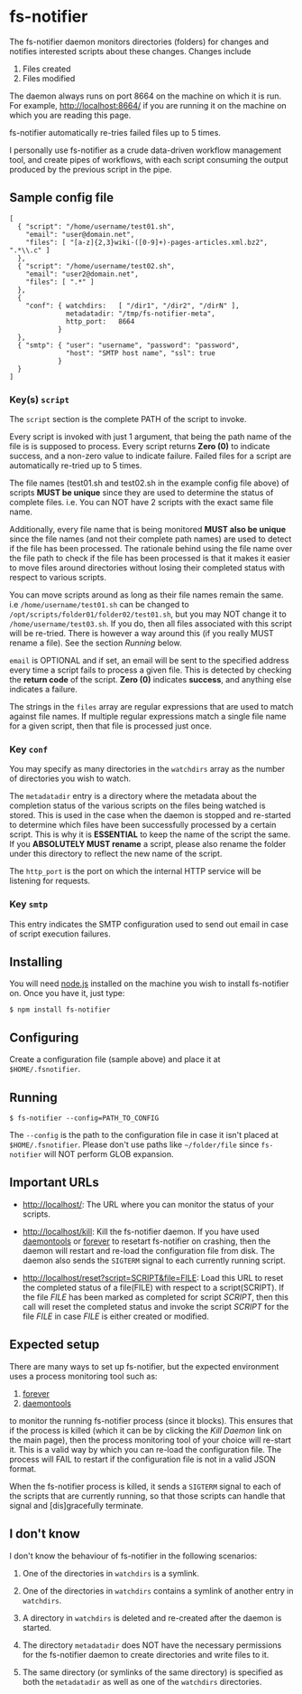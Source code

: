# fs-notifier

The fs-notifier daemon monitors directories (folders) for changes and
notifies interested scripts about these changes. Changes include

1. Files created
2. Files modified

The daemon always runs on port 8664 on the machine on which it is
run. For example, [http://localhost:8664/](http://localhost:8664/) if
you are running it on the machine on which you are reading this page.

fs-notifier automatically re-tries failed files up to 5 times.

I personally use fs-notifier as a crude data-driven workflow
management tool, and create pipes of workflows, with each script
consuming the output produced by the previous script in the pipe.


## Sample config file

```
[
  { "script": "/home/username/test01.sh",
    "email": "user@domain.net",
    "files": [ "[a-z]{2,3}wiki-([0-9]+)-pages-articles.xml.bz2", ".*\\.c" ]
  },
  { "script": "/home/username/test02.sh",
    "email": "user2@domain.net",
    "files": [ ".*" ]
  },
  {
    "conf": { watchdirs:   [ "/dir1", "/dir2", "/dirN" ],
              metadatadir: "/tmp/fs-notifier-meta",
              http_port:   8664
            }
  },
  { "smtp": { "user": "username", "password": "password",
              "host": "SMTP host name", "ssl": true
            }
  }
]
```

### Key(s) ```script```

The ```script``` section is the complete PATH of the script to invoke.

Every script is invoked with just 1 argument, that being the path name
of the file is is supposed to process. Every script returns **Zero
(0)** to indicate success, and a non-zero value to indicate
failure. Failed files for a script are automatically re-tried up to 5
times.

The file names (test01.sh and test02.sh in the example config file
above) of scripts **MUST be unique** since they are used to determine
the status of complete files. i.e. You can NOT have 2 scripts with the
exact same file name.

Additionally, every file name that is being monitored **MUST also be
unique** since the file names (and not their complete path names) are
used to detect if the file has been processed. The rationale behind
using the file name over the file path to check if the file has been
processed is that it makes it easier to move files around directories
without losing their completed status with respect to various scripts.

You can move scripts around as long as their file names remain the
same. i.e ```/home/username/test01.sh``` can be changed to
```/opt/scripts/folder01/folder02/test01.sh```, but you may NOT change
it to ```/home/username/test03.sh```. If you do, then all files
associated with this script will be re-tried. There is however a way
around this (if you really MUST rename a file). See the section
*Running* below.

```email``` is OPTIONAL and if set, an email will be sent to the
specified address every time a script fails to process a given
file. This is detected by checking the **return code** of the
script. **Zero (0)** indicates **success**, and anything else
indicates a failure.

The strings in the ```files``` array are regular expressions that are
used to match against file names. If multiple regular expressions
match a single file name for a given script, then that file is
processed just once.

### Key ```conf```

You may specify as many directories in the ```watchdirs``` array as
the number of directories you wish to watch.

The ```metadatadir``` entry is a directory where the metadata about
the completion status of the various scripts on the files being
watched is stored. This is used in the case when the daemon is stopped
and re-started to determine which files have been successfully
processed by a certain script. This is why it is **ESSENTIAL** to keep
the name of the script the same. If you **ABSOLUTELY MUST rename** a
script, please also rename the folder under this directory to reflect
the new name of the script.

The ```http_port``` is the port on which the internal HTTP service
will be listening for requests.

### Key ```smtp```

This entry indicates the SMTP configuration used to send out email in
case of script execution failures.


## Installing

You will need [node.js](http://nodejs.org/) installed on the machine
you wish to install fs-notifier on. Once you have it, just type:

```$ npm install fs-notifier```

## Configuring

Create a configuration file (sample above) and place it at ```$HOME/.fsnotifier```.


## Running

```
$ fs-notifier --config=PATH_TO_CONFIG
```

The ```--config``` is the path to the configuration file in case it
isn't placed at ```$HOME/.fsnotifier```. Please don't use paths like
```~/folder/file``` since ```fs-notifier``` will NOT perform GLOB
expansion.

## Important URLs

* [http://localhost/](http://localhost/): The URL where you can
  monitor the status of your scripts.

* [http://localhost/kill](http://localhost/kill): Kill the fs-notifier
  daemon. If you have used
  [daemontools](http://cr.yp.to/daemontools.html) or
  [forever](https://github.com/nodejitsu/forever) to resetart
  fs-notifier on crashing, then the daemon will restart and re-load
  the configuration file from disk. The daemon also sends the
  ```SIGTERM``` signal to each currently running script.

* [http://localhost/reset?script=SCRIPT&file=FILE](http://localhost/reset?script=SCRIPT&file=FILE):
  Load this URL to reset the completed status of a file(FILE) with
  respect to a script(SCRIPT). If the file *FILE* has been marked as
  completed for script *SCRIPT*, then this call will reset the
  completed status and invoke the script *SCRIPT* for the file *FILE*
  in case *FILE* is either created or modified.


## Expected setup

There are many ways to set up fs-notifier, but the expected
environment uses a process monitoring tool such as:

1. [forever](https://github.com/nodejitsu/forever)
2. [daemontools](http://cr.yp.to/daemontools.html)

to monitor the running fs-notifier process (since it blocks). This
ensures that if the process is killed (which it can be by clicking the
*Kill Daemon* link on the main page), then the process monitoring tool
of your choice will re-start it. This is a valid way by which you can
re-load the configuration file. The process will FAIL to restart if
the configuration file is not in a valid JSON format.

When the fs-notifier process is killed, it sends a ```SIGTERM```
signal to each of the scripts that are currently running, so that
those scripts can handle that signal and [dis]gracefully terminate.


## I don't know

I don't know the behaviour of fs-notifier in the following scenarios:

1. One of the directories in ```watchdirs``` is a symlink.

2. One of the directories in ```watchdirs``` contains a symlink of
another entry in ```watchdirs```.

3. A directory in ```watchdirs``` is deleted and re-created after the
daemon is started.

4. The directory ```metadatadir``` does NOT have the necessary
permissions for the fs-notifier daemon to create directories and write
files to it.

5. The same directory (or symlinks of the same directory) is specified
as both the ```metadatadir``` as well as one of the ```watchdirs```
directories.
